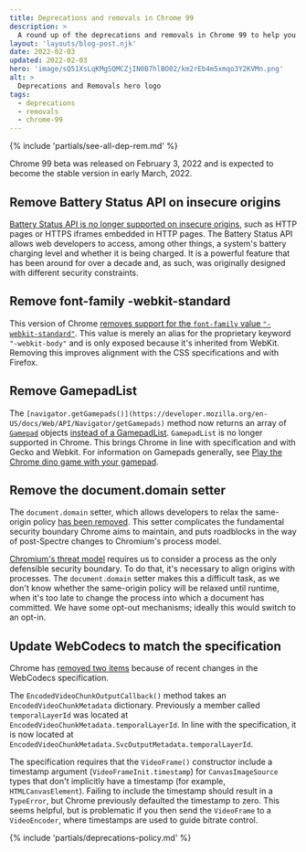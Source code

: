 ```yaml
---
title: Deprecations and removals in Chrome 99
description: >
  A round up of the deprecations and removals in Chrome 99 to help you plan.
layout: 'layouts/blog-post.njk'
date: 2022-02-03
updated: 2022-02-03
hero: 'image/sQ51XsLqKMgSQMCZjIN0B7hlBO02/km2rEb4m5xmqo3Y2KVMn.png'
alt: >
  Deprecations and Removals hero logo
tags:
  - deprecations
  - removals
  - chrome-99
---
```


{% include 'partials/see-all-dep-rem.md' %}

Chrome 99 beta was released on February 3, 2022 and is expected to become the
stable version in early March, 2022.

## Remove Battery Status API on insecure origins

[Battery Status API is no longer supported on insecure origins](https://chromestatus.com/feature/4878376799043584),
such as HTTP pages or HTTPS iframes embedded in HTTP pages. The Battery Status
API allows web developers to access, among other things, a system's battery
charging level and whether it is being charged. It is a powerful feature that
has been around for over a decade and, as such, was originally designed with
different security constraints.

## Remove font-family -webkit-standard

This version of Chrome
[removes support for the `font-family` value `"-webkit-standard"`](https://www.chromestatus.com/feature/5639265565278208).
This value is merely an alias for the proprietary keyword `"-webkit-body"` and
is only exposed because it's inherited from WebKit. Removing this improves
alignment with the CSS specifications and with Firefox.

## Remove GamepadList

The
`[navigator.getGamepads()](https://developer.mozilla.org/en-US/docs/Web/API/Navigator/getGamepads)`
method now returns an array of
[`Gamepad`](https://developer.mozilla.org/docs/Web/API/Gamepad) objects
[instead of a GamepadList](https://www.chromestatus.com/feature/5693119438782464).
`GamepadList` is no longer supported in Chrome. This brings Chrome in line with
specification and with Gecko and Webkit. For information on Gamepads generally, see [Play
the Chrome dino game with your gamepad](https://web.dev/gamepad/).

## Remove the document.domain setter

The `document.domain` setter, which allows developers to relax the same-origin
policy [has been removed](https://chromestatus.com/feature/5428079583297536).
This setter complicates the fundamental security boundary Chrome aims to
maintain, and puts roadblocks in the way of post-Spectre changes to Chromium's
process model.

[Chromium's threat model](chromium.googlesource.com/chromium/src/+/master/docs/security/side-channel-threat-model.md)
requires us to consider a process as the only defensible security boundary. To
do that, it's necessary to align origins with processes. The `document.domain`
setter makes this a difficult task, as we don't know whether the same-origin
policy will be relaxed until runtime, when it's too late to change the process
into which a document has committed. We have some opt-out mechanisms; ideally
this would switch to an opt-in.

## Update WebCodecs to match the specification

Chrome has [removed two
items](https://www.chromestatus.com/feature/5667793157488640) because of
recent changes in the WebCodecs specification.

The `EncodedVideoChunkOutputCallback()` method takes an
`EncodedVideoChunkMetadata` dictionary. Previously a member called
`temporalLayerId` was located at `EncodedVideoChunkMetadata.temporalLayerId`. In
line with the specification, it is now located at
`EncodedVideoChunkMetadata.SvcOutputMetadata.temporalLayerId`.

The specification requires that the `VideoFrame()` constructor include a timestamp
argument (`VideoFrameInit.timestamp`) for `CanvasImageSource` types that don't
implicitly have a timestamp (for example, `HTMLCanvasElement`). Failing to include the
timestamp should result in a `TypeError`, but Chrome previously defaulted the
timestamp to zero. This seems helpful, but is problematic if you then send the
`VideoFrame` to a `VideoEncoder`, where timestamps are used to guide bitrate
control.

{% include 'partials/deprecations-policy.md' %}
